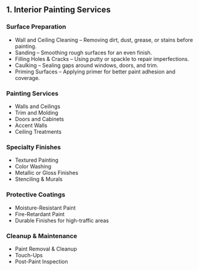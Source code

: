 ## 1. Interior Painting Services

### Surface Preparation
- Wall and Ceiling Cleaning – Removing dirt, dust, grease, or stains before painting.
- Sanding – Smoothing rough surfaces for an even finish.
- Filling Holes & Cracks – Using putty or spackle to repair imperfections.
- Caulking – Sealing gaps around windows, doors, and trim.
- Priming Surfaces – Applying primer for better paint adhesion and coverage.

### Painting Services
- Walls and Ceilings 
- Trim and Molding 
- Doors and Cabinets
- Accent Walls
- Ceiling Treatments

### Specialty Finishes
- Textured Painting
- Color Washing
- Metallic or Gloss Finishes
- Stenciling & Murals

### Protective Coatings
- Moisture-Resistant Paint
- Fire-Retardant Paint
- Durable Finishes for high-traffic areas

### Cleanup & Maintenance
- Paint Removal & Cleanup
- Touch-Ups
- Post-Paint Inspection

